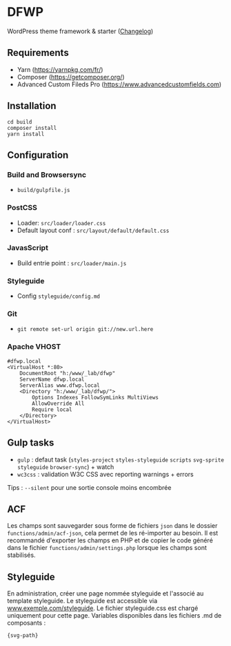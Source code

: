 # DFWP 
WordPress theme framework & starter ([Changelog](https://github.com/posykrat/dfwp/blob/master/changelog.md))

## Requirements
- Yarn (https://yarnpkg.com/fr/)
- Composer (https://getcomposer.org/)
- Advanced Custom Fileds Pro (https://www.advancedcustomfields.com)

## Installation
```
cd build
composer install
yarn install
```

## Configuration

### Build and Browsersync
- `build/gulpfile.js`

### PostCSS
- Loader: `src/loader/loader.css`
- Default layout conf : `src/layout/default/default.css`

### JavasScript
- Build entrie point : `src/loader/main.js` 

### Styleguide
- Config `styleguide/config.md`

### Git 
- `git remote set-url origin git://new.url.here`

### Apache VHOST 
```
#dfwp.local
<VirtualHost *:80>
	DocumentRoot "h:/www/_lab/dfwp"
	ServerName dfwp.local
	ServerAlias www.dfwp.local
	<Directory "h:/www/_lab/dfwp/">
		Options Indexes FollowSymLinks MultiViews
        AllowOverride All
        Require local
	</Directory>
</VirtualHost>
```

## Gulp tasks
- `gulp` : defaut task (`styles-project` `styles-styleguide` `scripts` `svg-sprite` `styleguide` `browser-sync`) + watch  
- `wc3css` : validation W3C CSS avec reporting warnings + errors

Tips : `--silent` pour une sortie console moins encombrée 

## ACF
Les champs sont sauvegarder sous forme de fichiers `json` dans le dossier `functions/admin/acf-json`, cela permet de les ré-importer au besoin. Il est recommandé d'exporter les champs en PHP et de copier le code généré dans le fichier `functions/admin/settings.php` lorsque les champs sont stabilisés.

## Styleguide
En administration, créer une page nommée styleguide et l'associé au template styleguide. Le styleguide est accessible via www.exemple.com/styleguide. Le fichier styleguide.css est chargé uniquement pour cette page. Variables disponibles dans les fichiers .md de composants : 

```
{svg-path}
```